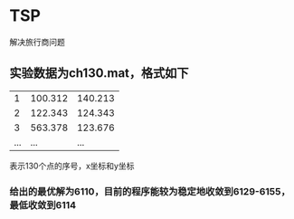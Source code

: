 # TSP
解决旅行商问题

## 实验数据为ch130.mat，格式如下
|  |  |  |
| ------ | ------ | ------ |
| 1 | 100.312 | 140.213 |
| 2 | 122.343 | 124.343 |
| 3 | 563.378 | 123.676 |
| ... | ... | ... |


表示130个点的序号，x坐标和y坐标

### 给出的最优解为6110，目前的程序能较为稳定地收敛到6129-6155，最低收敛到6114
